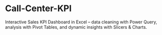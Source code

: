 # Call-Center-KPI
Interactive Sales KPI Dashboard in Excel – data cleaning with Power Query, analysis with Pivot Tables, and dynamic insights with Slicers &amp; Charts.
